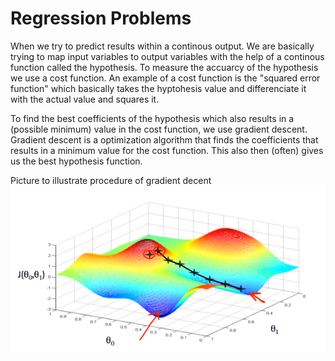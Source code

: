# Regression Problems

When we try to predict results within a continous output. We are basically trying to map input variables to output variables with the help of a continous function called the hypothesis. To measure the accuarcy of the hypothesis we use a cost function. An example of a cost function is the "squared error function" which basically takes the hyptohesis value and differenciate it with the actual value and squares it. 

To find the best coefficients of the hypothesis which also results in a (possible minimum) value in the cost function, we use gradient descent. Gradient descent is a optimization algorithm that finds the coefficients that results in a minimum value for the cost function. This also then (often) gives us the best hypothesis function.

Picture to illustrate procedure of gradient decent
![HEJ](Images/Gradient.png)

